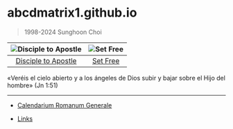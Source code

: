 # abcdmatrix1.github.io
> 1998-2024 Sunghoon Choi

| ![Disciple to Apostle](https://www.ncronline.org/files/styles/article_one-third_width/public/Jacob%27s%20ladder_1.jpg) | ![Set Free](https://www.ncronline.org/files/styles/article_one-third_width/public/beelzebul_9.jpg) |
| :--: | :--: |
| [Disciple to Apostle](https://www.ncronline.org/spirituality/pencil-preaching/disciple-apostle) | [Set Free](https://www.ncronline.org/spirituality/pencil-preaching/pencil-preaching/set-free-0)  |

«Veréis el cielo abierto y a los ángeles de Dios subir y bajar sobre el Hijo del hombre» (Jn 1:51)

----
 
* [Calendarium Romanum Generale](./LC.md) 

* [Links](./links.md)